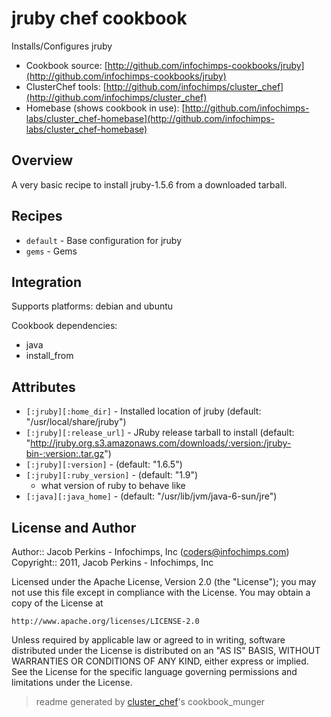 # jruby chef cookbook

Installs/Configures jruby

* Cookbook source:   [http://github.com/infochimps-cookbooks/jruby](http://github.com/infochimps-cookbooks/jruby)
* ClusterChef tools: [http://github.com/infochimps/cluster_chef](http://github.com/infochimps/cluster_chef)
* Homebase (shows cookbook in use): [http://github.com/infochimps-labs/cluster_chef-homebase](http://github.com/infochimps-labs/cluster_chef-homebase)

## Overview

A very basic recipe to install jruby-1.5.6 from a downloaded tarball.

## Recipes 

* `default`                  - Base configuration for jruby
* `gems`                     - Gems

## Integration

Supports platforms: debian and ubuntu

Cookbook dependencies:

* java
* install_from


## Attributes

* `[:jruby][:home_dir]`               - Installed location of jruby (default: "/usr/local/share/jruby")
* `[:jruby][:release_url]`            - JRuby release tarball to install (default: "http://jruby.org.s3.amazonaws.com/downloads/:version:/jruby-bin-:version:.tar.gz")
* `[:jruby][:version]`                -  (default: "1.6.5")
* `[:jruby][:ruby_version]`           -  (default: "1.9")
  - what version of ruby to behave like
* `[:java][:java_home]`               -  (default: "/usr/lib/jvm/java-6-sun/jre")

## License and Author

Author::                Jacob Perkins - Infochimps, Inc (<coders@infochimps.com>)
Copyright::             2011, Jacob Perkins - Infochimps, Inc

Licensed under the Apache License, Version 2.0 (the "License");
you may not use this file except in compliance with the License.
You may obtain a copy of the License at

    http://www.apache.org/licenses/LICENSE-2.0

Unless required by applicable law or agreed to in writing, software
distributed under the License is distributed on an "AS IS" BASIS,
WITHOUT WARRANTIES OR CONDITIONS OF ANY KIND, either express or implied.
See the License for the specific language governing permissions and
limitations under the License.

> readme generated by [cluster_chef](http://github.com/infochimps/cluster_chef)'s cookbook_munger
